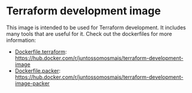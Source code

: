 # Terraform development image

This image is intended to be used for Terraform development. It includes many tools that are useful for it. Check out the dockerfiles for more information:

- [Dockerfile.terraform](./Dockerfile.terraform): https://hub.docker.com/r/juntossomosmais/terraform-development-image
- [Dockerfile.packer](./Dockerfile.packer): https://hub.docker.com/r/juntossomosmais/terraform-development-image-packer
